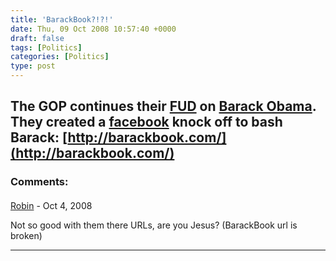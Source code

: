 ```yaml
---
title: 'BarackBook?!?!'
date: Thu, 09 Oct 2008 10:57:40 +0000
draft: false
tags: [Politics]
categories: [Politics]
type: post
---
```


The GOP continues their [FUD](http://en.wikipedia.org/wiki/FUD_factor) on [Barack Obama](http://www.barackobama.com). They created a [facebook](http://www.facebook.com) knock off to bash Barack: [http://barackbook.com/](http://barackbook.com/)
---
### Comments:
#### 
[Robin]( "robin.norwood@gmail.com") - <time datetime="2008-10-09 09:55:24">Oct 4, 2008</time>

Not so good with them there URLs, are you Jesus? (BarackBook url is broken)
<hr />

